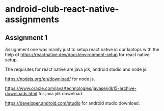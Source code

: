 # android-club-react-native-assignments
<h2>Assignment 1</h2>
<p>Assignment one was mainly just to setup react native in our laptops with the help of <a href="https://reactnative.dev/docs/environment-setup" >https://reactnative.dev/docs/environment-setup</a> for react native setup.</p>
<p>The requisites for react native are java jdk, android studio and node js. </p>
<p> <a href="https://nodejs.org/en/download/">https://nodejs.org/en/download/</a> for node js.</p>
<p> <a href="https://www.oracle.com/java/technologies/javase/jdk15-archive-downloads.html">https://www.oracle.com/java/technologies/javase/jdk15-archive-downloads.html</a> for java jdk download. </p>
<p> <a href="https://developer.android.com/studio">https://developer.android.com/studio</a> for android studio download.</p>
